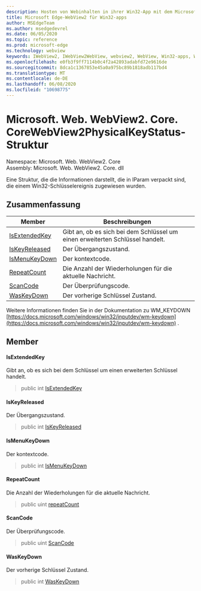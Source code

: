 ```yaml
---
description: Hosten von Webinhalten in ihrer Win32-App mit dem Microsoft Edge WebView2-Steuerelement
title: Microsoft Edge-WebView2 für Win32-apps
author: MSEdgeTeam
ms.author: msedgedevrel
ms.date: 06/05/2020
ms.topic: reference
ms.prod: microsoft-edge
ms.technology: webview
keywords: IWebView2, IWebView2WebView, webview2, WebView, Win32-apps, Win32, Edge, ICoreWebView2, ICoreWebView2Controller, Browser-Steuerelement, Edge-HTML
ms.openlocfilehash: e0fb3f9ff7114b0c4f2a42893adabfd72e9616de
ms.sourcegitcommit: 8dca1c1367853e45a0a975bc89b1818adb117bd4
ms.translationtype: MT
ms.contentlocale: de-DE
ms.lasthandoff: 06/08/2020
ms.locfileid: "10698775"
---
```

# Microsoft. Web. WebView2. Core. CoreWebView2PhysicalKeyStatus-Struktur 

Namespace: Microsoft. Web. WebView2. Core \
Assembly: Microsoft. Web. WebView2. Core. dll

Eine Struktur, die die Informationen darstellt, die in lParam verpackt sind, die einem Win32-Schlüsselereignis zugewiesen wurden.

## Zusammenfassung

 Member                        | Beschreibungen
--------------------------------|---------------------------------------------
[IsExtendedKey](#isextendedkey) | Gibt an, ob es sich bei dem Schlüssel um einen erweiterten Schlüssel handelt.
[IsKeyReleased](#iskeyreleased) | Der Übergangszustand.
[IsMenuKeyDown](#ismenukeydown) | Der kontextcode.
[RepeatCount](#repeatcount) | Die Anzahl der Wiederholungen für die aktuelle Nachricht.
[ScanCode](#scancode) | Der Überprüfungscode.
[WasKeyDown](#waskeydown) | Der vorherige Schlüssel Zustand.

Weitere Informationen finden Sie in der Dokumentation zu WM_KEYDOWN [https://docs.microsoft.com/windows/win32/inputdev/wm-keydown](https://docs.microsoft.com/windows/win32/inputdev/wm-keydown) .

## Member

#### IsExtendedKey 

Gibt an, ob es sich bei dem Schlüssel um einen erweiterten Schlüssel handelt.

> public int [IsExtendedKey](#isextendedkey)

#### IsKeyReleased 

Der Übergangszustand.

> public int [IsKeyReleased](#iskeyreleased)

#### IsMenuKeyDown 

Der kontextcode.

> public int [IsMenuKeyDown](#ismenukeydown)

#### RepeatCount 

Die Anzahl der Wiederholungen für die aktuelle Nachricht.

> public uint [repeatCount](#repeatcount)

#### ScanCode 

Der Überprüfungscode.

> public uint [ScanCode](#scancode)

#### WasKeyDown 

Der vorherige Schlüssel Zustand.

> public int [WasKeyDown](#waskeydown)

